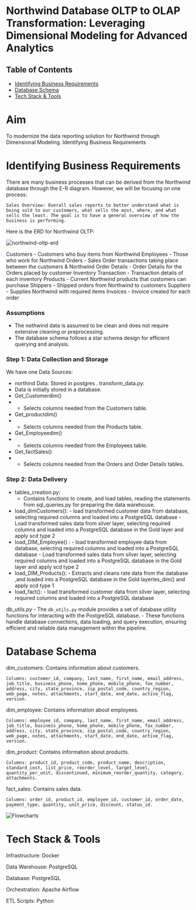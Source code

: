 # Northwind Database OLTP to OLAP Transformation: Leveraging Dimensional Modeling for Advanced Analytics

## Table of Contents
- [Identifying Business Requirements](#Identifying-Business-Requirements)
- [Database Schema](#database-schema)
- [Tech Stack & Tools](#TechStack&Tools)

# Aim

To modernize the data reporting solution for Northwind through Dimensional Modeling.
Identifying Business Requirements

# Identifying Business Requirements

There are many business processes that can be derived from the Northwind database through the E-R diagram. However, we will be focusing on one process:

    Sales Overview: Overall sales reports to better understand what is being sold to our customers, what sells the most, where, and what sells the least. The goal is to have a general overview of how the business is performing.
    
Here is the ERD for Northwind OLTP:

![northwind-oltp-erd](https://github.com/MAHMOUDMAMDOH8/OLAP_Dimensional_Modeling_for_Advanced_Analytics/assets/111503676/3e6d12ef-fa3a-4f03-82fb-c867b65bc343)


Customers - Customers who buy items from Northwind
Employees - Those who work for Northwind
Orders - Sales Order transactions taking place between the customers & Northwind
Order Details - Order Details for the Orders placed by customer
Inventory Transaction - Transaction details of each inventory
Products - Current Northwind products that customers can purchase
Shippers - Shipped orders from Northwind to customers
Suppliers - Supplies Northwind with required items
Invoices - Invoice created for each order



### Assumptions
- The nothwind data is assumed to be clean and does not require extensive cleaning or preprocessing.
- The database schema follows a star schema design for efficient querying and analysis.
### Step 1: Data Collection and Storage
We have  one Data Sources:
  - northind  Data: Stored in postgres . 
transform_data.py:
 -  Data is initially stored in a database.
 - Get_Customerdim()
 - - Selects columns needed from the Customers table.
 - Get_productdim()
 - - Selects columns needed from the Products table.
 - Get_Employeedim()
 - - Selects columns needed from the Employees table.
 - Get_factSales()
 -  - Selects columns needed from the Orders and Order Details tables.
### Step 2: Data Delivery
 - tables_creation.py:
    - Contains functions to create, and load tables, reading the statements from sql_queries.py for preparing the data warehouse.
 - load_dimCustomers():
        - load transformed customer data from  database, selecting required columns and loaded into a PostgreSQL database 
        - Load transformed sales data from silver layer, selecting required columns and loaded into a PostgreSQL database in the Gold layer and apply scd type 2 
 - load_DIM_Employee() :
        -  load transformed  employee data from  database, selecting required columns and loaded into a PostgreSQL database 
        -  Load transformed sales data from silver layer, selecting required columns and loaded into a PostgreSQL database in the Gold layer and apply scd type 2 
 - load_DIM_Products():
        -  Extracts and cleans rate data from the database ,and loaded into a PostgreSQL database in the Gold layerles_dim() and apply scd type 1 
 - load_fact():
        - load transformed customer data from  silver layer, selecting required columns and loaded into a PostgreSQL database 
   
  db_utils.py
    - The `db_utils.py` module provides a set of database utility functions for interacting with the PostgreSQL database. 
    - These functions handle database connections, data loading, and query execution, ensuring efficient and reliable data management within the pipeline.



# Database Schema

dim_customers: Contains information about customers.

    Columns: customer_id, company, last_name, first_name, email_address, job_title, business_phone, home_phone, mobile_phone, fax_number, address, city, state_province, zip_postal_code, country_region, web_page, notes, attachments, start_date, end_date, active_flag, version.

dim_employee: Contains information about employees.

    Columns: employee_id, company, last_name, first_name, email_address, job_title, business_phone, home_phone, mobile_phone, fax_number, address, city, state_province, zip_postal_code, country_region, web_page, notes, attachments, start_date, end_date, active_flag, version.
    
dim_product: Contains information about products.

    Columns: product_id, product_code, product_name, description, standard_cost, list_price, reorder_level, target_level, quantity_per_unit, discontinued, minimum_reorder_quantity, category, attachments.

fact_sales: Contains sales data.

    Columns: order_id, product_id, employee_id, customer_id, order_date, payment_type, quantity, unit_price, discount, status_id.


![Flowcharts](https://github.com/MAHMOUDMAMDOH8/OLAP_Dimensional_Modeling_for_Advanced_Analytics/assets/111503676/04b45fb2-fd07-4ec2-94cb-43506e1944a1)


# Tech Stack & Tools

Infrastructure: Docker

Data Warehouse: PostgreSQL

Database: PostgreSQL

Orchestration: Apache Airflow

ETL Scripts:   Python



